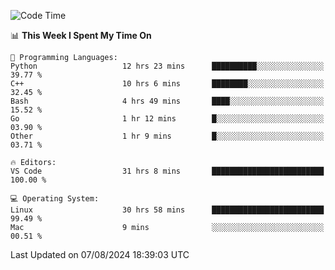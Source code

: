 
<!--START_SECTION:waka-->
![Code Time](http://img.shields.io/badge/Code%20Time-2%2C328%20hrs%2014%20mins-blue)

📊 **This Week I Spent My Time On** 

```text
💬 Programming Languages: 
Python                   12 hrs 23 mins      ██████████░░░░░░░░░░░░░░░   39.77 % 
C++                      10 hrs 6 mins       ████████░░░░░░░░░░░░░░░░░   32.45 % 
Bash                     4 hrs 49 mins       ████░░░░░░░░░░░░░░░░░░░░░   15.52 % 
Go                       1 hr 12 mins        █░░░░░░░░░░░░░░░░░░░░░░░░   03.90 % 
Other                    1 hr 9 mins         █░░░░░░░░░░░░░░░░░░░░░░░░   03.71 % 

🔥 Editors: 
VS Code                  31 hrs 8 mins       █████████████████████████   100.00 % 

💻 Operating System: 
Linux                    30 hrs 58 mins      █████████████████████████   99.49 % 
Mac                      9 mins              ░░░░░░░░░░░░░░░░░░░░░░░░░   00.51 % 
```


 Last Updated on 07/08/2024 18:39:03 UTC
<!--END_SECTION:waka-->

